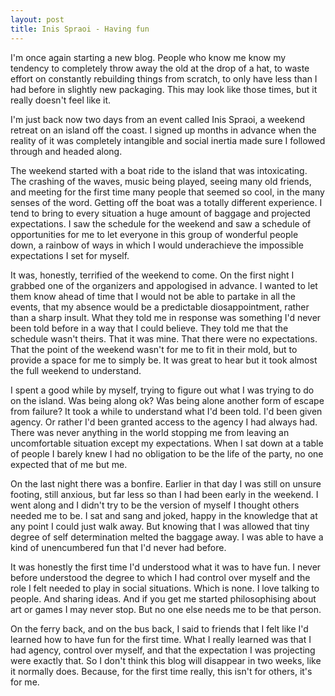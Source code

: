 ```yaml
---
layout: post
title: Inis Spraoi - Having fun
---
```


I'm once again starting a new blog. People who know me know my tendency to completely throw away the old at the drop of a hat, to waste effort on constantly rebuilding things from scratch, to only have less than I had before in slightly new packaging. This may look like those times, but it really doesn't feel like it.

I'm just back now two days from an event called Inis Spraoi, a weekend retreat on an island off the coast. I signed up months in advance when the reality of it was completely intangible and social inertia made sure I followed through and headed along.

The weekend started with a boat ride to the island that was intoxicating. The crashing of the waves, music being played, seeing many old friends, and meeting for the first time many people that seemed so cool, in the many senses of the word. Getting off the boat was a totally different experience. I tend to bring to every situation a huge amount of baggage and projected expectations. I saw the schedule for the weekend and saw a schedule of opportunities for me to let everyone in this group of wonderful people down, a rainbow of ways in which I would underachieve the impossible expectations I set for myself.

It was, honestly, terrified of the weekend to come. On the first night I grabbed one of the organizers and appologised in advance. I wanted to let them know ahead of time that I would not be able to partake in all the events, that my absence would be a predictable diosappointment, rather than a sharp insult. What they told me in response was something I'd never been told before in a way that I could believe. They told me that the schedule wasn't theirs. That it was mine. That there were no expectations. That the point of the weekend wasn't for me to fit in their mold, but to provide a space for me to simply be. It was great to hear but it took almost the full weekend to understand.

I spent a good while by myself, trying to figure out what I was trying to do on the island. Was being along ok? Was being alone another form of escape from failure? It took a while to understand what I'd been told. I'd been given agency. Or rather I'd been granted access to the agency I had always had. There was never anything in the world stopping me from leaving an uncomfortable situation except my expectations. When I sat down at a table of people I barely knew I had no obligation to be the life of the party, no one expected that of me but me.

On the last night there was a bonfire. Earlier in that day I was still on unsure footing, still anxious, but far less so than I had been early in the weekend. I went along and I didn't try to be the version of myself I thought others needed me to be. I sat and sang and joked, happy in the knowledge that at any point I could just walk away. But knowing that I was allowed that tiny degree of self determination melted the baggage away. I was able to have a kind of unencumbered fun that I'd never had before.

It was honestly the first time I'd understood what it was to have fun. I never before understood the degree to which I had control over myself and the role I felt needed to play in social situations. Which is none. I love talking to people. And sharing ideas. And if you get me started philosophising about art or games I may never stop. But no one else needs me to be that person.

On the ferry back, and on the bus back, I said to friends that I felt like I'd learned how to have fun for the first time. What I really learned was that I had agency, control over myself, and that the expectation I was projecting were exactly that. So I don't think this blog will disappear in two weeks, like it normally does. Because, for the first time really, this isn't for others, it's for me.
